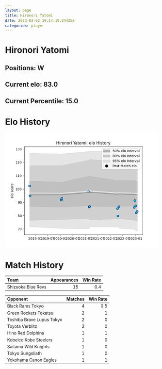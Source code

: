 ```yaml
---  
layout: page  
title: Hironori Yatomi  
date: 2023-02-02 19:14:19.244358  
categories: player  
---
```

# Hironori Yatomi

## Positions: W

## Current elo: 83.0

## Current Percentile: 15.0

# Elo History


![elo history](history_HironoriYatomi.png)
# Match History


| Team               |   Appearances |   Win Rate |
|:-------------------|--------------:|-----------:|
| Shizuoka Blue Revs |            15 |        0.4 |

| Opponent                  |   Matches |   Win Rate |
|:--------------------------|----------:|-----------:|
| Black Rams Tokyo          |         4 |        0.5 |
| Green Rockets Tokatsu     |         2 |        1   |
| Toshiba Brave Lupus Tokyo |         2 |        0   |
| Toyota Verblitz           |         2 |        0   |
| Hino Red Dolphins         |         1 |        1   |
| Kobelco Kobe Steelers     |         1 |        0   |
| Saitama Wild Knights      |         1 |        0   |
| Tokyo Sungoliath          |         1 |        0   |
| Yokohama Canon Eagles     |         1 |        1   |